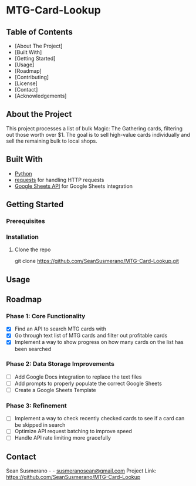 # MTG-Card-Lookup

## Table of Contents
- [About The Project]
- [Built With]
- [Getting Started]
- [Usage]
- [Roadmap]
- [Contributing]
- [License]
- [Contact]
- [Acknowledgements]

## About the Project
This project processes a list of bulk Magic: The Gathering cards, filtering out those worth over $1. 
The goal is to sell high-value cards individually and sell the remaining bulk to local shops.

## Built With
- [Python](https://www.python.org/)
- [requests](https://requests.readthedocs.io/en/latest/) for handling HTTP requests
- [Google Sheets API](https://developers.google.com/sheets) for Google Sheets integration

## Getting Started

### Prerequisites

### Installation

1. Clone the repo
   
   git clone https://github.com/SeanSusmerano/MTG-Card-Lookup.git

## Usage

## Roadmap

### Phase 1: Core Functionality
- [x] Find an API to search MTG cards with
- [x] Go through text list of MTG cards and filter out profitable cards
- [x] Implement a way to show progress on how many cards on the list has been searched

### Phase 2: Data Storage Improvements
- [ ] Add Google Docs integration to replace the text files
- [ ] Add prompts to properly populate the correct Google Sheets
- [ ] Create a Google Sheets Template

### Phase 3: Refinement
- [ ] Implement a way to check recently checked cards to see if a card can be skipped in search
- [ ] Optimize API request batching to improve speed
- [ ] Handle API rate limiting more gracefully

## Contact
Sean Susmerano - - susmeranosean@gmail.com
Project Link: https://github.com/SeanSusmerano/MTG-Card-Lookup
